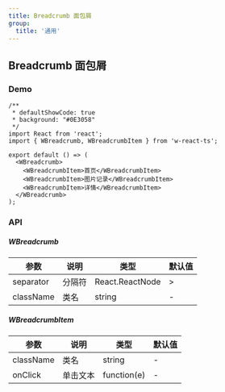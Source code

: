 ```yaml
---
title: Breadcrumb 面包屑
group:
  title: '通用'
---
```


## Breadcrumb 面包屑

### Demo

```tsx
/**
 * defaultShowCode: true
 * background: "#0E3058"
 */
import React from 'react';
import { WBreadcrumb, WBreadcrumbItem } from 'w-react-ts';

export default () => (
  <WBreadcrumb>
    <WBreadcrumbItem>首页</WBreadcrumbItem>
    <WBreadcrumbItem>图片记录</WBreadcrumbItem>
    <WBreadcrumbItem>详情</WBreadcrumbItem>
  </WBreadcrumb>
);
```

### API

##### WBreadcrumb

| 参数      | 说明   | 类型            | 默认值 |
| --------- | ------ | --------------- | ------ |
| separator | 分隔符 | React.ReactNode | >      |
| className | 类名   | string          | -      |

##### WBreadcrumbItem

| 参数      | 说明     | 类型        | 默认值 |
| --------- | -------- | ----------- | ------ |
| className | 类名     | string      | -      |
| onClick   | 单击文本 | function(e) | -      |
